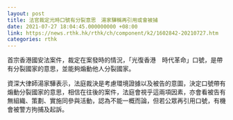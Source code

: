 ```yaml
---
layout: post
title: 法官裁定光時口號有分裂意思　湯家驊稱再引用或會被捕
date: 2021-07-27 18:04:45.000000000 +08:00
link: https://news.rthk.hk/rthk/ch/component/k2/1602842-20210727.htm
categories: rthk
---
```


首宗香港國安法案件，裁定在案發時的情況，「光復香港　時代革命」口號，是帶有分裂國家的意思，並能夠煽動他人分裂國家。

資深大律師湯家驊表示，法庭裁決是考慮環境證據以及被告的意圖，決定口號帶有煽動分裂國家的意思，相信在往後的案件，法庭會視乎這兩項因素，亦會看被告有無組織、策劃、實施同參與活動，認為不能一概而論，但若公眾再引用口號，有機會被警方拘捕及起訴。
